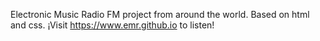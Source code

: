 Electronic Music Radio FM project from around the world.
Based on html and css.
¡Visit https://www.emr.github.io to listen!
